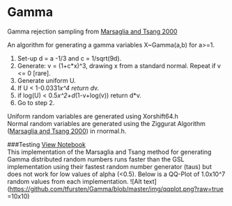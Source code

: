 # Gamma
Gamma rejection sampling from [Marsaglia and Tsang 2000](http://delivery.acm.org/10.1145/360000/358414/p363-marsaglia.pdf?ip=149.169.219.168&id=358414&acc=ACTIVE%20SERVICE&key=B63ACEF81C6334F5%2EBD7B0059B564CDBA%2E4D4702B0C3E38B35%2E4D4702B0C3E38B35&CFID=617740920&CFTOKEN=73882148&__acm__=1422565045_2c273a62b5e5db6113168b5247aaaa8f)


An algorithm for generating a gamma variables X~Gamma(a,b) for a>=1.  
1. Set-up d = a -1/3 and c = 1/sqrt(9d).  
2. Generate: v = (1+c*x)^3, drawing x from a standard normal. Repeat if v <= 0 [rare].  
3. Generate uniform U.    
4. If U < 1-0.0331*x^4 return d*v.  
5. if log(U) < 0.5*x^2+d*(1-v+log(v)) return d*v.  
6. Go to step 2.  

Uniform random variables are generated using Xorshift64.h  
Normal random variables are generated using the Ziggurat Algorithm ([Marsaglia and Tsang 2000](http://www.jstatsoft.org/v05/i08/paper)) in rnormal.h. 

###Testing
[View Notebook](http://nbviewer.ipython.org/github/tfursten/Gamma/blob/master/Notebook/Summary.ipynb)  
This implementation of the Marsaglia and Tsang method for generating Gamma distributed random numbers runs faster than the GSL implementation using their fastest random number generator (taus) but does not work for low values of alpha (<0.5). Below is a QQ-Plot of 1.0x10^7 random values from each implementation.
![Alt text](https://github.com/tfursten/Gamma/blob/master/img/qqplot.png?raw=true =10x10)
